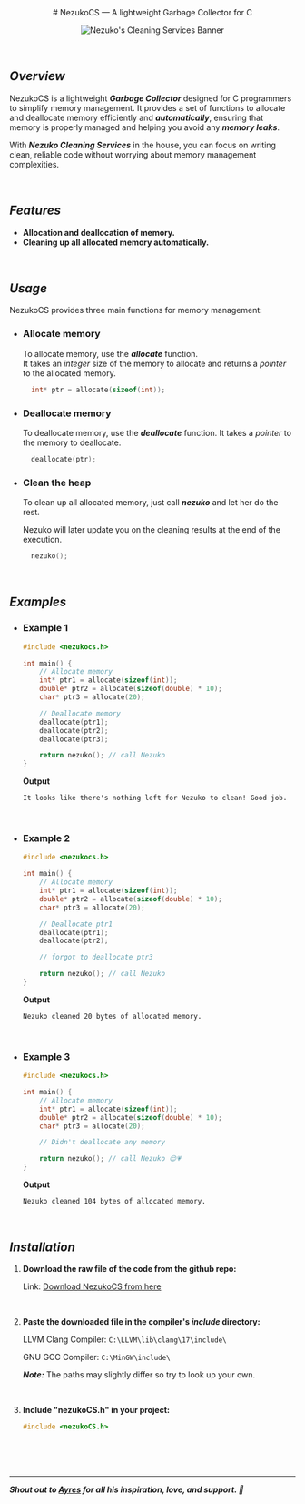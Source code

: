 <section align="center">
  # NezukoCS — A lightweight Garbage Collector for C

  ![Nezuko's Cleaning Services Banner](https://github.com/alex17ryan/NezukoCS/blob/main/nezuko-cleaning-services-banner)

</section>

<br>

## _Overview_

NezukoCS is a lightweight **_Garbage Collector_** designed for C programmers to simplify memory management. It provides a set of functions to allocate and deallocate memory efficiently and **_automatically_**, ensuring that memory is properly managed and helping you avoid any **_memory leaks_**.

With **_Nezuko Cleaning Services_** in the house, you can focus on writing clean, reliable code without worrying about memory management complexities.

<br>

## _Features_

- **Allocation and deallocation of memory.**
- **Cleaning up all allocated memory automatically.**

<br>

## _Usage_

NezukoCS provides three main functions for memory management:

- ### Allocate memory

  To allocate memory, use the **_allocate_** function.\
   It takes an _integer_ size of the memory to allocate and returns a _pointer_ to the allocated memory.

  ```c
    int* ptr = allocate(sizeof(int));
  ```

- ### Deallocate memory

  To deallocate memory, use the **_deallocate_** function. It takes a _pointer_ to the memory to deallocate.

  ```c
    deallocate(ptr);
  ```

- ### Clean the heap

  To clean up all allocated memory, just call **_nezuko_** and let her do the rest.

  Nezuko will later update you on the cleaning results at the end of the execution.

  ```c
    nezuko();
  ```

<br>

## _Examples_

- ### Example 1

  ```c
  #include <nezukocs.h>

  int main() {
      // Allocate memory
      int* ptr1 = allocate(sizeof(int));
      double* ptr2 = allocate(sizeof(double) * 10);
      char* ptr3 = allocate(20);

      // Deallocate memory
      deallocate(ptr1);
      deallocate(ptr2);
      deallocate(ptr3);

      return nezuko(); // call Nezuko
  }
  ```

  **Output**

  ```
  It looks like there's nothing left for Nezuko to clean! Good job.
  ```

  <br>

- ### Example 2

  ```c
  #include <nezukocs.h>

  int main() {
      // Allocate memory
      int* ptr1 = allocate(sizeof(int));
      double* ptr2 = allocate(sizeof(double) * 10);
      char* ptr3 = allocate(20);

      // Deallocate ptr1
      deallocate(ptr1);
      deallocate(ptr2);

      // forgot to deallocate ptr3

      return nezuko(); // call Nezuko
  }
  ```

  **Output**

  ```
  Nezuko cleaned 20 bytes of allocated memory.
  ```

  <br>

- ### Example 3

  ```c
  #include <nezukocs.h>

  int main() {
      // Allocate memory
      int* ptr1 = allocate(sizeof(int));
      double* ptr2 = allocate(sizeof(double) * 10);
      char* ptr3 = allocate(20);

      // Didn't deallocate any memory

      return nezuko(); // call Nezuko 😌💗
  }
  ```

  **Output**

  ```
  Nezuko cleaned 104 bytes of allocated memory.
  ```

<br>

## _Installation_

1. **Download the raw file of the code from the github repo:**

   Link: [Download NezukoCS from here](https://fastupload.io/FFxuZehx8oJZyGj/file)

   <br>

2. **Paste the downloaded file in the compiler's _include_ directory:**

   LLVM Clang Compiler: `C:\LLVM\lib\clang\17\include\`

   GNU GCC Compiler: `C:\MinGW\include\`

   **_Note:_** The paths may slightly differ so try to look up your own.

   <br>

3. **Include "nezukoCS.h" in your project:**

   ```c
   #include <nezukoCS.h>
   ```

   <br>
   <br>
   <br>
---
***Shout out to [Ayres](https://github.com/Ayres-Adel) for all his inspiration, love, and support. 🤍***
